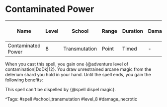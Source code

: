 # Contaminated Power

| Name | Level | School | Range | Duration | Damage | Save DC & Type |
|------|-------|--------|-------|----------|--------|----------------|
| Contaminated Power | 8 | Transmutation | Point | Timed | - | - |

When you cast this spell, you gain one {@adventure level of contamination|DoDk|12}. You draw unrestrained arcane magic from the delerium shard you hold in your hand. Until the spell ends, you gain the following benefits:

This spell can't be dispelled by {@spell dispel magic}.

^Tags: #spell #school_transmutation #level_8 #damage_necrotic